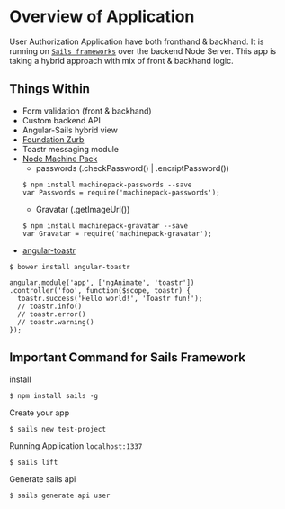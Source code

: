 # Overview of Application
User Authorization Application have both fronthand & backhand. It is running on [`Sails frameworks`](http://sailsjs.com) over the backend Node Server. This app is taking a hybrid approach with mix of front & backhand logic. 

## Things Within
* Form validation (front & backhand)
* Custom backend API
* Angular-Sails hybrid view
* [Foundation Zurb](https://foundation.zurb.com/)
* Toastr messaging module
* [Node Machine Pack](http://node-machine.org/)
  * passwords (.checkPassword() | .encriptPassword())
  ```
  $ npm install machinepack-passwords --save
  var Passwords = require('machinepack-passwords');
  ```
  * Gravatar (.getImageUrl())
  ```
  $ npm install machinepack-gravatar --save
  var Gravatar = require('machinepack-gravatar');
  ```
* [angular-toastr](https://github.com/Foxandxss/angular-toastr)
```
$ bower install angular-toastr

angular.module('app', ['ngAnimate', 'toastr'])
.controller('foo', function($scope, toastr) {
  toastr.success('Hello world!', 'Toastr fun!');
  // toastr.info()
  // toastr.error()
  // toastr.warning()
});
```

## Important Command for Sails Framework
install

```
$ npm install sails -g
```
Create your app
```
$ sails new test-project
```
Running Application `localhost:1337`
```
$ sails lift
```
Generate sails api
```
$ sails generate api user
```

